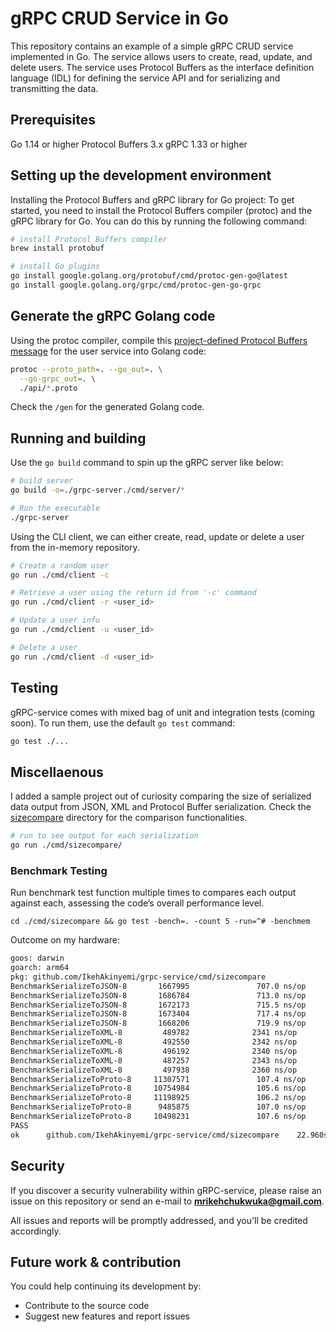 # gRPC CRUD Service in Go
This repository contains an example of a simple gRPC CRUD service implemented in Go. The service allows users to create, read, update, and delete users. The service uses Protocol Buffers as the interface definition language (IDL) for defining the service API and for serializing and transmitting the data.

## Prerequisites
Go 1.14 or higher
Protocol Buffers 3.x
gRPC 1.33 or higher

## Setting up the development environment
Installing the Protocol Buffers and gRPC library for Go project: To get started, you need to install the Protocol Buffers compiler (protoc) and the gRPC library for Go. You can do this by running the following command:

```sh
# install Protocol Buffers compiler
brew install protobuf

# install Go plugins
go install google.golang.org/protobuf/cmd/protoc-gen-go@latest
go install google.golang.org/grpc/cmd/protoc-gen-go-grpc
```

## Generate the gRPC Golang code
Using the protoc compiler, compile this [project-defined Protocol Buffers message](./api/user.proto) for the user service into Golang code:

```sh
protoc --proto_path=. --go_out=. \
  --go-grpc_out=. \
  ./api/*.proto
```

Check the `/gen` for the generated Golang code.

## Running and building
Use the `go build` command to spin up the gRPC server like below:

```sh
# build server
go build -o=./grpc-server./cmd/server/*

# Run the executable
./grpc-server
```

Using the CLI client, we can either create, read, update or delete a user from the in-memory repository.

```sh
# Create a random user
go run ./cmd/client -c

# Retrieve a user using the return id from '-c' command
go run ./cmd/client -r <user_id>

# Update a user info
go run ./cmd/client -u <user_id>

# Delete a user
go run ./cmd/client -d <user_id>
```


## Testing
gRPC-service comes with mixed bag of unit and integration tests (coming soon).
To run them, use the default `go test` command:
```sh
go test ./...
```

## Miscellaenous
I added a sample project out of curiosity comparing the size of serialized data output from JSON, XML and Protocol Buffer serialization.
Check the [sizecompare](./cmd/sizecompare/) directory for the comparison functionalities.

```sh
# run to see output for each serialization
go run ./cmd/sizecompare/ 
```

### Benchmark Testing
Run benchmark test function multiple times to compares each output against each, assessing the code’s overall performance level.
```
cd ./cmd/sizecompare && go test -bench=. -count 5 -run=^# -benchmem
```

Outcome on my hardware:

```sh
goos: darwin
goarch: arm64
pkg: github.com/IkehAkinyemi/grpc-service/cmd/sizecompare
BenchmarkSerializeToJSON-8       1667995               707.0 ns/op           480 B/op          1 allocs/op
BenchmarkSerializeToJSON-8       1686784               713.0 ns/op           480 B/op          1 allocs/op
BenchmarkSerializeToJSON-8       1672173               715.5 ns/op           480 B/op          1 allocs/op
BenchmarkSerializeToJSON-8       1673404               717.4 ns/op           480 B/op          1 allocs/op
BenchmarkSerializeToJSON-8       1668206               719.9 ns/op           480 B/op          1 allocs/op
BenchmarkSerializeToXML-8         489782              2341 ns/op            5216 B/op         10 allocs/op
BenchmarkSerializeToXML-8         492550              2342 ns/op            5216 B/op         10 allocs/op
BenchmarkSerializeToXML-8         496192              2340 ns/op            5216 B/op         10 allocs/op
BenchmarkSerializeToXML-8         487257              2343 ns/op            5216 B/op         10 allocs/op
BenchmarkSerializeToXML-8         497938              2360 ns/op            5216 B/op         10 allocs/op
BenchmarkSerializeToProto-8     11307571               107.4 ns/op           384 B/op          1 allocs/op
BenchmarkSerializeToProto-8     10754984               105.6 ns/op           384 B/op          1 allocs/op
BenchmarkSerializeToProto-8     11198925               106.2 ns/op           384 B/op          1 allocs/op
BenchmarkSerializeToProto-8      9485875               107.0 ns/op           384 B/op          1 allocs/op
BenchmarkSerializeToProto-8     10498231               107.6 ns/op           384 B/op          1 allocs/op
PASS
ok      github.com/IkehAkinyemi/grpc-service/cmd/sizecompare    22.960s
```

## Security

If you discover a security vulnerability within gRPC-service, please raise an issue on this repository or send an e-mail to **mrikehchukwuka@gmail.com**.

All issues and reports will be promptly addressed, and you'll be credited accordingly.

## Future work & contribution
You could help continuing its development by:

- Contribute to the source code
- Suggest new features and report issues
